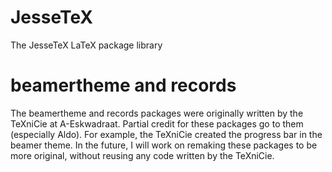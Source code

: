 # JesseTeX
The JesseTeX LaTeX package library

# beamertheme and records
The beamertheme and records packages were originally written by the TeXniCie at A-Eskwadraat. Partial credit for these packages go to them (especially Aldo).
For example, the TeXniCie created the progress bar in the beamer theme.
In the future, I will work on remaking these packages to be more original, without reusing any code written by the TeXniCie.
